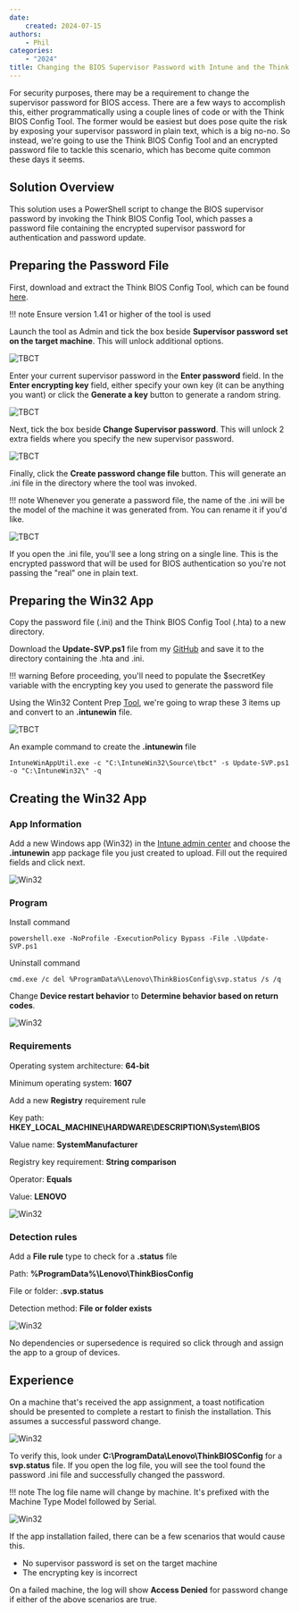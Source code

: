 ```yaml
---
date:
    created: 2024-07-15
authors:
    - Phil
categories:
    - "2024"
title: Changing the BIOS Supervisor Password with Intune and the Think BIOS Config Tool
---
```


For security purposes, there may be a requirement to change the supervisor password for BIOS access. There are a few ways to accomplish this, either programmatically using a couple lines of code or with the Think BIOS Config Tool. The former would be easiest but does pose quite the risk by exposing your supervisor password in plain text, which is a big no-no. So instead, we're going to use the Think BIOS Config Tool and an encrypted password file to tackle this scenario, which has become quite common these days it seems.

<!-- more -->

## Solution Overview

This solution uses a PowerShell script to change the BIOS supervisor password by invoking the Think BIOS Config Tool, which passes a password file containing the encrypted supervisor password for authentication and password update.

## Preparing the Password File

First, download and extract the Think BIOS Config Tool, which can be found [here](https://docs.lenovocdrt.com/guides/tbct/tbct_top).

!!! note
    Ensure version 1.41 or higher of the tool is used

Launch the tool as Admin and tick the box beside **Supervisor password set on the target machine**. This will unlock additional options.

![TBCT](https://cdrt.github.io/mk_blog/img/2024/intune_bios_password/image1.jpg)

Enter your current supervisor password in the **Enter password** field. In the **Enter encrypting key** field, either specify your own key (it can be anything you want) or click the **Generate a key** button to generate a random string. 

![TBCT](https://cdrt.github.io/mk_blog/img/2024/intune_bios_password/image2.jpg)

Next, tick the box beside **Change Supervisor password**. This will unlock 2 extra fields where you specify the new supervisor password.

![TBCT](https://cdrt.github.io/mk_blog/img/2024/intune_bios_password/image3.jpg)

Finally, click the **Create password change file** button. This will generate an .ini file in the directory where the tool was invoked.

!!! note
    Whenever you generate a password file, the name of the .ini will be the model of the machine it was generated from. You can rename it if you'd like.

![TBCT](https://cdrt.github.io/mk_blog/img/2024/intune_bios_password/image4.jpg)

If you open the .ini file, you'll see a long string on a single line. This is the encrypted password that will be used for BIOS authentication so you're not passing the "real" one in plain text.

## Preparing the Win32 App

Copy the password file (.ini) and the Think BIOS Config Tool (.hta) to a new directory.

Download the **Update-SVP.ps1** file from my [GitHub](https://github.com/philjorgensen/Intune/tree/main/Win32%20Apps/ThinkBiosConfigTool) and save it to the directory containing the .hta and .ini.

!!! warning
    Before proceeding, you'll need to populate the $secretKey variable with the encrypting key you used to generate the password file

Using the Win32 Content Prep [Tool](https://github.com/Microsoft/Microsoft-Win32-Content-Prep-Tool), we're going to wrap these 3 items up and convert to an **.intunewin** file.

![TBCT](https://cdrt.github.io/mk_blog/img/2024/intune_bios_password/image5.jpg)

An example command to create the **.intunewin** file

```dos
IntuneWinAppUtil.exe -c "C:\IntuneWin32\Source\tbct" -s Update-SVP.ps1 -o "C:\IntuneWin32\" -q
```

## Creating the Win32 App

### App Information

Add a new Windows app (Win32) in the [Intune admin center](https://intune.microsoft.com/#view/Microsoft_Intune_DeviceSettings/AppsWindowsMenu/~/windowsApps) and choose the **.intunewin** app package file you just created to upload. Fill out the required fields and click next.

![Win32](https://cdrt.github.io/mk_blog/img/2024/intune_bios_password/image6.jpg)

### Program

Install command

```dos
powershell.exe -NoProfile -ExecutionPolicy Bypass -File .\Update-SVP.ps1
```

Uninstall command

```dos
cmd.exe /c del %ProgramData%\Lenovo\ThinkBiosConfig\svp.status /s /q
```

Change **Device restart behavior** to **Determine behavior based on return codes**.

![Win32](https://cdrt.github.io/mk_blog/img/2024/intune_bios_password/image7.jpg)

### Requirements

Operating system architecture: **64-bit**

Minimum operating system: **1607**

Add a new **Registry** requirement rule

Key path: **HKEY_LOCAL_MACHINE\HARDWARE\DESCRIPTION\System\BIOS**

Value name: **SystemManufacturer**

Registry key requirement: **String comparison**

Operator: **Equals**

Value: **LENOVO**

![Win32](https://cdrt.github.io/mk_blog/img/2024/intune_bios_password/image8.jpg)

### Detection rules

Add a **File rule** type to check for a **.status** file

Path: **%ProgramData%\Lenovo\ThinkBiosConfig**

File or folder: **.svp.status**

Detection method: **File or folder exists**

![Win32](https://cdrt.github.io/mk_blog/img/2024/intune_bios_password/image9.jpg)

No dependencies or supersedence is required so click through and assign the app to a group of devices.

## Experience

On a machine that's received the app assignment, a toast notification should be presented to complete a restart to finish the installation. This assumes a successful password change.

![Win32](https://cdrt.github.io/mk_blog/img/2024/intune_bios_password/image10.jpg)

To verify this, look under **C:\ProgramData\Lenovo\ThinkBIOSConfig** for a **svp.status** file. If you open the log file, you will see the tool found the password .ini file and successfully changed the password.

!!! note
    The log file name will change by machine. It's prefixed with the Machine Type Model followed by Serial.

![Win32](https://cdrt.github.io/mk_blog/img/2024/intune_bios_password/image11.jpg)

If the app installation failed, there can be a few scenarios that would cause this.

  - No supervisor password is set on the target machine
  - The encrypting key is incorrect

On a failed machine, the log will show **Access Denied** for password change if either of the above scenarios are true.
